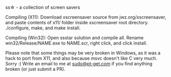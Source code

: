 ss☆ - a collection of screen savers

Compiling (X11):
	Download xscreensaver source from jwz.org/xscreensaver, and paste contents of x11/ folder inside xscreensaver root directory. ./configure, make, and make install.

Compiling (Win32):
	Open ssstar solution and compile all. Rename win32/Release/NAME.exe to NAME.scr, right click, and click install.

Please note that some things may be very broken in Windows, as it was a hack to port from X11, and also because msvc doesn't like C very much. Sorry :(
Write an email to me at sudo@pt-get.com if you find anything broken (or just submit a PR).

